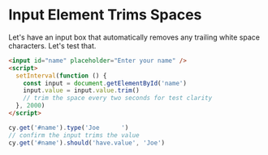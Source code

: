 # Input Element Trims Spaces

Let's have an input box that automatically removes any trailing white space characters. Let's test that.

<!-- fiddle Input trims spaces -->

```html
<input id="name" placeholder="Enter your name" />
<script>
  setInterval(function () {
    const input = document.getElementById('name')
    input.value = input.value.trim()
    // trim the space every two seconds for test clarity
  }, 2000)
</script>
```

```js
cy.get('#name').type('Joe      ')
// confirm the input trims the value
cy.get('#name').should('have.value', 'Joe')
```

<!-- fiddle-end -->
